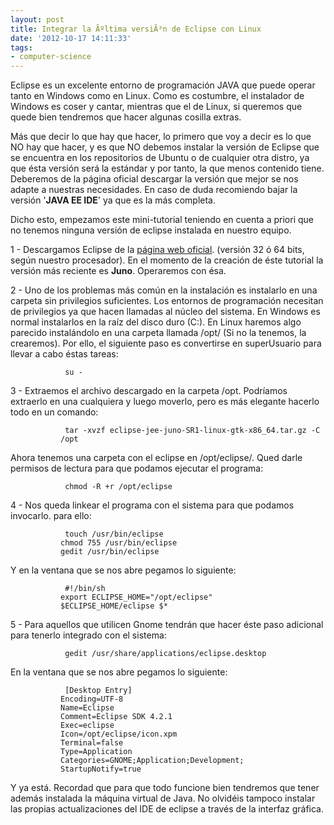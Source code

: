 ```yaml
---
layout: post
title: Integrar la Ãºltima versiÃ³n de Eclipse con Linux
date: '2012-10-17 14:11:33'
tags:
- computer-science
---
```


<p style="text-align:left;">Eclipse es un excelente entorno de programación JAVA que puede operar tanto en Windows como en Linux. Como es costumbre, el instalador de Windows es coser y cantar, mientras que el de Linux, si queremos que quede bien tendremos que hacer algunas cosilla extras.</p>
Más que decir lo que hay que hacer, lo primero que voy a decir es lo que NO hay que hacer, y es que NO debemos instalar la versión de Eclipse que se encuentra en los repositorios de Ubuntu o de cualquier otra distro, ya que ésta versión será la estándar y por tanto, la que menos contenido tiene. Deberemos de la página oficial descargar la versión que mejor se nos adapte a nuestras necesidades. En caso de duda recomiendo bajar la versión '<strong>JAVA EE IDE</strong>' ya que es la más completa.

Dicho esto, empezamos este mini-tutorial teniendo en cuenta a priori que no tenemos ninguna versión de eclipse instalada en nuestro equipo.

1 - Descargamos Eclipse de la <a href="http://www.eclipse.org/downloads/">página web oficial</a>. (versión 32 ó 64 bits, según nuestro procesador). En el momento de la creación de éste tutorial la versión más reciente es <strong>Juno</strong>. Operaremos con ésa.

2 - Uno de los problemas más común en la instalación es instalarlo en una carpeta sin privilegios suficientes. Los entornos de programación necesitan de privilegios ya que hacen llamadas al núcleo del sistema. En Windows es normal instalarlos en la raíz del disco duro (C:). En Linux haremos algo parecido instalándolo en una carpeta llamada /opt/ (Si no la tenemos, la crearemos). Por ello, el siguiente paso es convertirse en superUsuario para llevar a cabo éstas tareas:
<p style="margin-left:80px;"><code> su -
</code></p>
3 - Extraemos el archivo descargado en la carpeta /opt. Podríamos extraerlo en una cualquiera y luego moverlo, pero es más elegante hacerlo todo en un comando:
<p style="margin-left:80px;"><code> tar -xvzf eclipse-jee-juno-SR1-linux-gtk-x86_64.tar.gz -C /opt
</code></p>
Ahora tenemos una carpeta con el eclipse en /opt/eclipse/. Qued darle permisos de lectura para que podamos ejecutar el programa:
<p style="margin-left:80px;"><code> chmod -R +r /opt/eclipse
</code></p>
4 - Nos queda linkear el programa con el sistema para que podamos invocarlo. para ello:
<p style="margin-left:80px;"><code> touch /usr/bin/eclipse
chmod 755 /usr/bin/eclipse
gedit /usr/bin/eclipse</code></p>
Y en la ventana que se nos abre pegamos lo siguiente:
<p style="margin-left:80px;"><code> #!/bin/sh
export ECLIPSE_HOME="/opt/eclipse"
$ECLIPSE_HOME/eclipse $*</code></p>
5 - Para aquellos que utilicen Gnome tendrán que hacer éste paso adicional para tenerlo integrado con el sistema:
<p style="margin-left:80px;"><code> gedit /usr/share/applications/eclipse.desktop
</code></p>
En la ventana que se nos abre pegamos lo siguiente:
<p style="margin-left:80px;"><code> [Desktop Entry]
Encoding=UTF-8
Name=Eclipse
Comment=Eclipse SDK 4.2.1
Exec=eclipse
Icon=/opt/eclipse/icon.xpm
Terminal=false
Type=Application
Categories=GNOME;Application;Development;
StartupNotify=true
</code></p>
Y ya está. Recordad que para que todo funcione bien tendremos que tener además instalada la máquina virtual de Java. No olvidéis tampoco instalar las propias actualizaciones del IDE de eclipse a través de la interfaz gráfica.